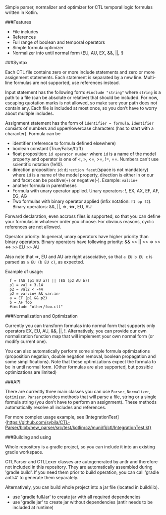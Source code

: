 Simple parser, normalizer and optimizer for CTL temporal logic formulas written in Kotlin.

###Features

 - File includes
 - References
 - Full range of boolean and temporal operators
 - Simple formula optimizer
 - Normalizer into until normal form (EU, AU, EX, &&, ||, !)

###Syntax

Each CTL file contains zero or more include statements and zero or more assignment statements. Each statement is separated by a new line. Multi-line formulas are not supported, use references instead.

Input statement has the following form: ```#include "string"``` where ```string``` is a path to a file (can be absolute or relative) that should be included. For now, escaping quotation marks is not allowed, so make sure your path does not contain any. Each file is included at most once, so you don't have to worry about multiple includes.

Assignment statement has the form of ```identifier = formula```. ```identifier``` consists of numbers and upper/lowercase characters (has to start with a character). Formula can be
 - identifier (reference to formula defined elsewhere) 
 - boolean constant (True/False/tt/ff)
 - float proposition: ```id operator number``` where ```id``` is a name of the model property and operator is one of <, >, <=, >=, !=, ==. Numbers can't use scientific notation (1e10).
 - direction proposition: ```id:direction facet```(space is not mandatory)  where ```id``` is a name of the model property, direction is either in or our and facet can be positive(+) or negative(-). Example: ```val:in+```
 - another formula in parentheses
 - Formula with unary operator applied. Unary operators: !, EX, AX, EF, AF, EG, AG
 - Two formulas with binary operator applied (infix notation: ```f1 op f2```). Binary operators: &&, ||, =>, <=>, EU, AU
 
Forward declaration, even accross files is supported, so that you can define your formulas in whatever order you choose. For obvious reasons, cyclic references are not allowed.

Operator priority: In general, unary operators have higher priority than binary operators. Binary operators have following priority: && >> || >> => >> <=> >> EU >> AU

Also note that =>, EU and AU are right associative, so that ```a EU b EU c``` is parsed as ```a EU (b EU c)```, as expected.

Example of usage:

```
  f = (AG (p1 EU a)) || (EG (p2 AU b))
  p1 = val > 3.14
  p2 = val2 < -44
  p2 = var:in+ && var:in-
  a = EF (p1 && p2)
  b = AF foo
  #include "other/foo.ctl"
```

###Normalization and Optimization

Currently you can transform formulas into normal form that supports only operators EX, EU, AU, &&, ||, !. Alternatively, you can provide our own normalization function map that will implement your own normal form (or modify current one). 

You can also automatically perform some simple formula optimizations (proposition negation, double negation removal, boolean propagation and some simplifications). Note that these optimizations expect the formula to be in until normal form. (Other formulas are also supported, but possible optimizations are limited)

###API

There are currently three main classes you can use ```Parser```, ```Normalizer```, ```Optimizer```. ```Parser``` provides methods that will parse a file, string or a single formula string (you don't have to perform an assignment). These methods automatically resolve all includes and references.

For more complex usage example, see [IntegrationTest]{https://github.com/sybila/CTL-Parser/blob/new_parser/src/test/kotlin/cz/muni/fi/ctl/IntegrationTest.kt}

###Building and using

Whole repository is a gradle project, so you can include it into an existing gradle workspace.

CTLParser and CTLLexer classes are autogenerated by antlr and therefore not included in this repository. They are automatically assembled during 'gradle build'. If you need them prior to build operation, you can call 'gradle antlr4' to generate them separately. 

Alternatively, you can build whole project into a jar file (located in build/lib).
- use 'gradle fullJar' to create jar with all required dependencies
- use 'gradle jar' to create jar without dependencies (antlr needs to be included at runtime)
